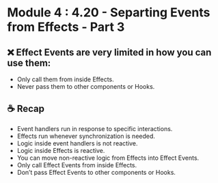 # Module 4 : 4.20 - Separting Events from Effects - Part 3

## ❌ Effect Events are very limited in how you can use them:

- Only call them from inside Effects.
- Never pass them to other components or Hooks.

## ☕ Recap

- Event handlers run in response to specific interactions.
- Effects run whenever synchronization is needed.
- Logic inside event handlers is not reactive.
- Logic inside Effects is reactive.
- You can move non-reactive logic from Effects into Effect Events.
- Only call Effect Events from inside Effects.
- Don’t pass Effect Events to other components or Hooks.
